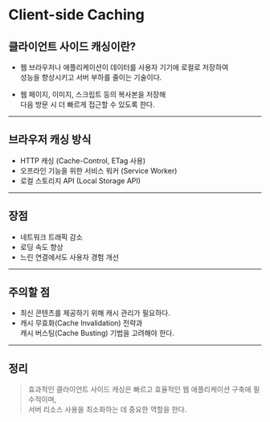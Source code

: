# Client-side Caching

## 클라이언트 사이드 캐싱이란?

- 웹 브라우저나 애플리케이션이 데이터를 사용자 기기에 로컬로 저장하여  
  성능을 향상시키고 서버 부하를 줄이는 기술이다.

- 웹 페이지, 이미지, 스크립트 등의 복사본을 저장해  
  다음 방문 시 더 빠르게 접근할 수 있도록 한다.

---

## 브라우저 캐싱 방식

- HTTP 캐싱 (Cache-Control, ETag 사용)
- 오프라인 기능을 위한 서비스 워커 (Service Worker)
- 로컬 스토리지 API (Local Storage API)

---

## 장점

- 네트워크 트래픽 감소
- 로딩 속도 향상
- 느린 연결에서도 사용자 경험 개선

---

## 주의할 점

- 최신 콘텐츠를 제공하기 위해 캐시 관리가 필요하다.
- 캐시 무효화(Cache Invalidation) 전략과  
  캐시 버스팅(Cache Busting) 기법을 고려해야 한다.

---

## 정리

> 효과적인 클라이언트 사이드 캐싱은 빠르고 효율적인 웹 애플리케이션 구축에 필수적이며,  
> 서버 리소스 사용을 최소화하는 데 중요한 역할을 한다.
